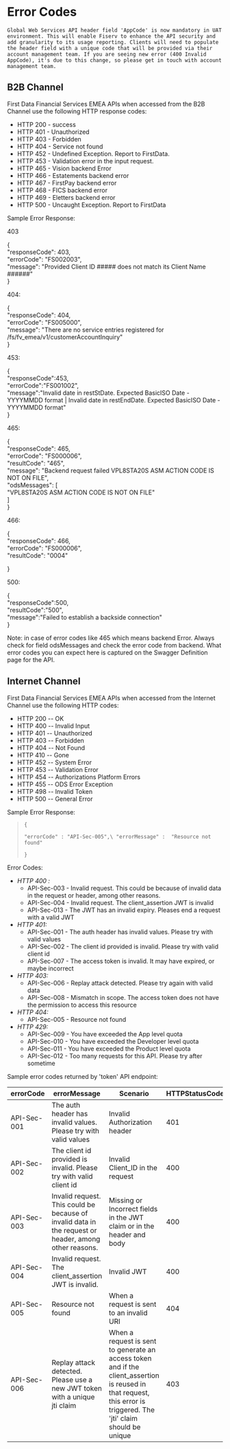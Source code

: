 Error Codes
===========

`Global Web Services API header field 'AppCode' is now mandatory in UAT environment. This will enable Fiserv to enhance the API security and add granularity to its usage reporting. Clients will need to populate the header field with a unique code that will be provided via their account management team. If you are seeing new error (400 Invalid AppCode), it's due to this change, so please get in touch with account management team.`

B2B Channel
-----------

First Data Financial Services EMEA APIs when accessed from the B2B Channel use the following HTTP response codes:

- HTTP 200 - success
- HTTP 401 - Unauthorized
- HTTP 403 - Forbidden
- HTTP 404 - Service not found
- HTTP 452 - Undefined Exception. Report to FirstData.
- HTTP 453 - Validation error in the input request.
- HTTP 465 - Vision backend Error
- HTTP 466 - Estatements backend error
- HTTP 467 - FirstPay backend error
- HTTP 468 - FICS backend error
- HTTP 469 - Eletters backend error
- HTTP 500 - Uncaught Exception. Report to FirstData

Sample Error Response:

403

{\
"responseCode": 403,\
"errorCode": "FS002003",\
"message": "Provided Client ID ##### does not match its Client Name ######"\
}

404:

{\
"responseCode": 404,\
"errorCode": "FS005000",\
"message": "There are no service entries registered for /fs/fv_emea/v1/customerAccountInquiry"\
}

453:

{\
"responseCode":453,\
"errorCode":"FS001002",\
"message":"Invalid date in restStDate.  Expected BasicISO Date - YYYYMMDD format | Invalid date in restEndDate.  Expected BasicISO Date - YYYYMMDD format"\
}

465:

{\
"responseCode": 465,\
"errorCode": "FS000006",\
"resultCode": "465",\
"message": "Backend request failed VPL8STA20S ASM ACTION CODE IS NOT ON FILE",\
"odsMessages": [\
        "VPL8STA20S ASM ACTION CODE IS NOT ON FILE"\
    ]\
}

466:

{\
"responseCode": 466,\
"errorCode": "FS000006",\
"resultCode": "0004"

}

500:

{\
"responseCode":500,\
"resultCode":"500",\
"message":"Failed to establish a backside connection"\
}

Note: in case of error codes like 465 which means backend Error. Always check for field odsMessages and check the error code from backend. What error codes you can expect here is captured on the Swagger Definition page for the API.

Internet Channel
----------------

First Data Financial Services EMEA APIs when accessed from the Internet Channel  use the following HTTP codes:

- HTTP 200 -- OK
- HTTP 400 -- Invalid Input
- HTTP 401 -- Unauthorized
- HTTP 403 -- Forbidden
- HTTP 404 -- Not Found
- HTTP 410 -- Gone
- HTTP 452 -- System Error
- HTTP 453 -- Validation Error
- HTTP 454 -- Authorizations Platform Errors
- HTTP 455 -- ODS Error Exception
- HTTP 498 -- Invalid Token
- HTTP 500 -- General Error

Sample Error Response:

> `{`
>
> `"errorCode" : "API-Sec-005",\
> "errorMessage" :  "Resource not found"`
>
> `}`

Error Codes:

- *HTTP 400 :*
  - API-Sec-003 - Invalid request. This could be because of invalid data in the request or header, among other reasons.
  - API-Sec-004 - Invalid request. The client_assertion JWT is invalid
  - API-Sec-013 - The JWT has an invalid expiry. Pleases end a request with a valid JWT
- *HTTP 401:*
  - API-Sec-001 - The auth header has invalid values. Please try with valid values
  - API-Sec-002 - The client id provided is invalid. Please try with valid client id
  - API-Sec-007 - The access token is invalid. It may have expired, or maybe incorrect
- *HTTP 403:*
  - API-Sec-006 - Replay attack detected. Please try again with valid data
  - API-Sec-008 - Mismatch in scope. The access token does not have the permission to access this resource
- *HTTP 404:*
  - API-Sec-005 - Resource not found
- *HTTP 429:*
  - API-Sec-009 - You have exceeded the App level quota
  - API-Sec-010 - You have exceeded the Developer level quota
  - API-Sec-011 - You have exceeded the Product level quota
  - API-Sec-012 - Too many requests for this API. Please try after sometime

Sample error codes returned by 'token' API endpoint:

| errorCode   | errorMessage                                                                                          | Scenario                                                                                                                                                            | HTTPStatusCode   | HTTPReasonPhrase  |
|-------------|-------------------------------------------------------------------------------------------------------|---------------------------------------------------------------------------------------------------------------------------------------------------------------------|------------------|-------------------|
| API-Sec-001 | The auth header has invalid values. Please try with valid values                                      | Invalid Authorization header                                                                                                                                        | 401              | Unauthorized      |
| API-Sec-002 | The client id provided is invalid. Please try with valid client id                                    | Invalid Client_ID in the request                                                                                                                                    | 400              | Bad Request       |
| API-Sec-003 | Invalid request. This could be because of invalid data in the request or header, among other reasons. | Missing or Incorrect fields in the JWT claim or in the header and body                                                                                              | 400              | Bad Request       |
| API-Sec-004 | Invalid request. The client_assertion JWT is invalid.                                                 | Invalid JWT                                                                                                                                                         | 400              | Bad Request       |
| API-Sec-005 | Resource not found                                                                                    | When a request is sent to an invalid URI                                                                                                                            | 404              | Not Found         |
| API-Sec-006 | Replay attack detected. Please use a new JWT token with a unique jti claim                            | When a request is sent to generate an access token and if the client_assertion is reused in that request, this error is triggered. The 'jti' claim should be unique | 403              | Forbidden         |
